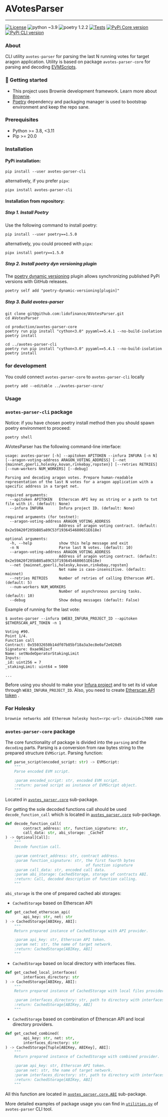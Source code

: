 # AVotesParser

-----------------------------------------

[![License](https://img.shields.io/badge/License-MIT-blue.svg)](LICENSE)
![python ~3.9](https://img.shields.io/badge/python->=3.8,<3.11-blue)
![poetry 1.2.2](https://img.shields.io/badge/poetry-1.2.2-blue)
[![Tests](https://github.com/lidofinance/AVotesParser/actions/workflows/github-actions.yml/badge.svg?branch=master)](https://github.com/lidofinance/AVotesParser/actions/workflows/github-actions.yml)
[![PyPi Core version](https://img.shields.io/pypi/v/avotes-parser-core?color=yellow&label=PyPI%3Aavotes-parser-core)](https://pypi.org/project/avotes-parser-core/)
[![PyPi CLI version](https://img.shields.io/pypi/v/avotes-parser-cli?color=yellow&label=PyPI%3Aavotes-parser-cli)](https://pypi.org/project/avotes-parser-cli/)


### About

CLI utility `avotes-parser` for parsing the last N running votes for target
aragon application. Utility is based on package `avotes-parser-core` for
parsing and
decoding [EVMScripts](https://hack.aragon.org/docs/aragonos-ref#evmscripts-1).

### 🏁 Getting started

- This project uses Brownie development framework. Learn more about [Brownie](https://eth-brownie.readthedocs.io/en/stable/index.html).
- [Poetry](https://python-poetry.org/) dependency and packaging manager is used to bootstrap environment and keep the repo sane.

### Prerequisites

- Python >= 3.8, <3.11
- Pip >= 20.0

### Installation

#### PyPi installation:

```shell
pip install --user avotes-parser-cli
```
alternatively, if you prefer `pipx`:
```shell
pipx install avotes-parser-cli
```

#### Installation from repository:

##### Step 1. Install Poetry

Use the following command to install poetry:

```shell
pip install --user poetry==1.5.0
```

alternatively, you could proceed with `pipx`:

```shell
pipx install poetry==1.5.0
```

##### Step 2. Install poetry dyn versioning plugin

The [poetry dynamic versioning](https://github.com/mtkennerly/poetry-dynamic-versioning) plugin allows synchronizing published PyPi versions with GitHub releases.

```shell
poetry self add "poetry-dynamic-versioning[plugin]"
```

##### Step 3. Build avotes-parser

```shell
git clone git@github.com:lidofinance/AVotesParser.git
cd AVotesParser

cd production/avotes-parser-core
poetry run pip install "cython<3.0" pyyaml==5.4.1 --no-build-isolation
poetry install

cd ../avotes-parser-cli
poetry run pip install "cython<3.0" pyyaml==5.4.1 --no-build-isolation
poetry install
```

### for development 
You could connect `avotes-parser-core` to `avotes-parser-cli` locally
```shell
poetry add --editable ../avotes-parser-core/
```

### Usage

### `avotes-parser-cli` package

Notice: if you have chosen poetry install method then you should spawn poetry environment to proceed:
```shell
poetry shell
```

AVotesParser has the following command-line interface:

```shell
usage: avotes-parser [-h] --apitoken APITOKEN --infura INFURA [-n N] [--aragon-voting-address ARAGON_VOTING_ADDRESS] [--net {mainnet,goerli,holesky,kovan,rinkebay,ropsten}] [--retries RETRIES] [--num-workers NUM_WORKERS] [--debug]

Parsing and decoding aragon votes. Prepare human-readable representation of the last N votes for a aragon application with a specific address in a target net.

required arguments:
  --apitoken APITOKEN   Etherscan API key as string or a path to txt file with it. (default: None)
  --infura INFURA       Infura project ID. (default: None)

required arguments (for testnet):
  --aragon-voting-address ARAGON_VOTING_ADDRESS
                        Address of aragon voting contract. (default: 0x2e59A20f205bB85a89C53f1936454680651E618e)
  
optional arguments:
  -h, --help            show this help message and exit
  -n N                  Parse last N votes. (default: 10)
  --aragon-voting-address ARAGON_VOTING_ADDRESS
                        Address of aragon voting contract. (default: 0x2e59A20f205bB85a89C53f1936454680651E618e)
  --net {mainnet,goerli,holesky,kovan,rinkebay,ropsten}
                        Net name is case-insensitive. (default: mainnet)
  --retries RETRIES     Number of retries of calling Etherscan API. (default: 5)
  --num-workers NUM_WORKERS
                        Number of asynchronous parsing tasks. (default: 10)
  --debug               Show debug messages (default: False)
```

Example of running for the last vote:

```shell
$ avotes-parser --infura $WEB3_INFURA_PROJECT_ID --apitoken $ETHERSCAN_API_TOKEN -n 1

Voting #90.
Point 1/4.
Function call
Contract: 0x55032650b14df07b85bf18a3a3ec8e0af2e028d5
Signature: 0xae962acf
Name: setNodeOperatorStakingLimit
Inputs:
_id: uint256 = 7
_stakingLimit: uint64 = 5000

...
```

Before using you should to make
your [Infura project](https://eth-brownie.readthedocs.io/en/stable/network-management.html#using-infura)
and to set its id value through `WEB3_INFURA_PROJECT_ID`. Also, you need to
create [Etherscan API token](https://docs.etherscan.io/getting-started/viewing-api-usage-statistics#creating-an-api-key)
.

### For Holesky
```bash
brownie networks add Ethereum holesky host=<rpc-url> chainid=17000 name=Holesky
```

### `avotes-parser-core` package

The core functionality of package is divided into the `parsing` and
the `decoding` parts. Parsing is a conversion from raw bytes string to the
prepared structure `EVMScript`. Parsing function:

```python
def parse_script(encoded_script: str) -> EVMScript:
    """
    Parse encoded EVM script.

    :param encoded_script: str, encoded EVM script.
    :return: parsed script as instance of EVMScript object.
    """
```

Located
in [`avotes_parser.core`](production/avotes-parser-core/avotes_parser/core/parsing.py)
sub-package.

For getting the sole decoded functions call should be
used `decode_function_call`
which is located
in [`avotes_parser.core`](production/avotes-parser-core/avotes_parser/core/decoding.py)
sub-package.

```python
def decode_function_call(
        contract_address: str, function_signature: str,
        call_data: str, abi_storage: _CacheT
) -> Optional[Call]:
    """
    Decode function call.

    :param contract_address: str, contract address.
    :param function_signature: str, the first fourth bytes
                                    of function signature
    :param call_data: str, encoded call data.
    :param abi_storage: CachedStorage, storage of contracts ABI.
    :return: Call, decoded description of function calling.
    """
```

`abi_storage` is the one of prepared cached abi storages:

- `CachedStorage` based on Etherscan API

```python
def get_cached_etherscan_api(
        api_key: str, net: str
) -> CachedStorage[ABIKey, ABI]:
    """
    Return prepared instance of CachedStorage with API provider.

    :param api_key: str, Etherscan API token.
    :param net: str, the name of target network.
    :return: CachedStorage[ABIKey, ABI]
    """
```

- `CachedStorage` based on local directory with interfaces files.

```python
def get_cached_local_interfaces(
        interfaces_directory: str
) -> CachedStorage[ABIKey, ABI]:
    """
    Return prepared instance of CachedStorage with local files provider.

    :param interfaces_directory: str, path to directory with interfaces.
    :return: CachedStorage[ABIKey, ABI]
    """
```

- `CachedStorage` based on combination of Etherscan API and local directory
  providers.

```python
def get_cached_combined(
        api_key: str, net: str,
        interfaces_directory: str
) -> CachedStorage[Tuple[ABIKey, ABIKey], ABI]:
    """
    Return prepared instance of CachedStorage with combined provider.

    :param api_key: str, Etherscan API token.
    :param net: str, the name of target network.
    :param interfaces_directory: str, path to directory with interfaces.
    :return: CachedStorage[ABIKey, ABI]
    """
```

All this function are located
in [`avotes_parser.core.ABI`](production/avotes-parser-core/avotes_parser/core/ABI/provider.py)
sub-package.

More detailed examples of package usage you can find in
[`utilities.py`](production/avotes-parser-cli/avotes_parser/cli/utilities.py)
of `avotes-parser` CLI tool.
